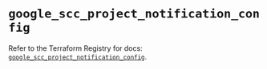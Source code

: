 # `google_scc_project_notification_config`

Refer to the Terraform Registry for docs: [`google_scc_project_notification_config`](https://registry.terraform.io/providers/hashicorp/google-beta/6.11.0/docs/resources/google_scc_project_notification_config).
